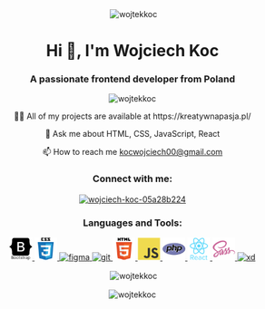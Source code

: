 <p align="center">&nbsp;<img align="center" src="https://kreatywnapasja.pl/images/github_baner.png" alt="wojtekkoc" /></p>

<h1 align="center">Hi 👋, I'm Wojciech Koc</h1>
<h3 align="center">A passionate frontend developer from Poland</h3>

<p align="center"> <img src="https://komarev.com/ghpvc/?username=wojtekkoc&label=Profile%20views&color=0e75b6&style=flat" alt="wojtekkoc" /> </p>

<p align="center"> 👨‍💻 All of my projects are available at https://kreatywnapasja.pl/ </p>

<p align="center"> 💬 Ask me about HTML, CSS, JavaScript, React </p>

<p align="center"> 📫 How to reach me <a href="mailto:kocwojciech00@gmail.com">kocwojciech00@gmail.com</a></p>


<h3 align="center">Connect with me:</h3>
<p align="center">
<a href="https://linkedin.com/in/wojciech-koc-05a28b224" target="blank"><img align="center" src="https://raw.githubusercontent.com/rahuldkjain/github-profile-readme-generator/master/src/images/icons/Social/linked-in-alt.svg" alt="wojciech-koc-05a28b224" height="30" width="40" /></a>
</p>

<h3 align="center">Languages and Tools:</h3>
<p align="center">  </a> <a href="https://getbootstrap.com" target="_blank" rel="noreferrer"> <img src="https://raw.githubusercontent.com/devicons/devicon/master/icons/bootstrap/bootstrap-plain-wordmark.svg" alt="bootstrap" width="40" height="40"/> </a> <a href="https://www.w3schools.com/css/" target="_blank" rel="noreferrer"> <img src="https://raw.githubusercontent.com/devicons/devicon/master/icons/css3/css3-original-wordmark.svg" alt="css3" width="40" height="40"/> </a> <a href="https://www.figma.com/" target="_blank" rel="noreferrer"> <img src="https://www.vectorlogo.zone/logos/figma/figma-icon.svg" alt="figma" width="40" height="40"/> </a> <a href="https://git-scm.com/" target="_blank" rel="noreferrer"> <img src="https://www.vectorlogo.zone/logos/git-scm/git-scm-icon.svg" alt="git" width="40" height="40"/> </a> <a href="https://www.w3.org/html/" target="_blank" rel="noreferrer"> <img src="https://raw.githubusercontent.com/devicons/devicon/master/icons/html5/html5-original-wordmark.svg" alt="html5" width="40" height="40"/> </a> <a href="https://developer.mozilla.org/en-US/docs/Web/JavaScript" target="_blank" rel="noreferrer"> <img src="https://raw.githubusercontent.com/devicons/devicon/master/icons/javascript/javascript-original.svg" alt="javascript" width="40" height="40"/> </a> <a href="https://www.php.net" target="_blank" rel="noreferrer"> <img src="https://raw.githubusercontent.com/devicons/devicon/master/icons/php/php-original.svg" alt="php" width="40" height="40"/> </a> <a href="https://reactjs.org/" target="_blank" rel="noreferrer"> <img src="https://raw.githubusercontent.com/devicons/devicon/master/icons/react/react-original-wordmark.svg" alt="react" width="40" height="40"/> </a> <a href="https://sass-lang.com" target="_blank" rel="noreferrer"> <img src="https://raw.githubusercontent.com/devicons/devicon/master/icons/sass/sass-original.svg" alt="sass" width="40" height="40"/> </a> <a href="https://www.adobe.com/products/xd.html" target="_blank" rel="noreferrer"> <img src="https://cdn.worldvectorlogo.com/logos/adobe-xd.svg" alt="xd" width="40" height="40"/> </a> </p>

<p align="center">&nbsp;<img align="center" src="https://github-readme-stats.vercel.app/api?username=wojtekkoc&show_icons=true&locale=en" alt="wojtekkoc" /></p>

<p align="center"><img align="center" src="https://github-readme-streak-stats.herokuapp.com/?user=wojtekkoc&" alt="wojtekkoc" /></p>
